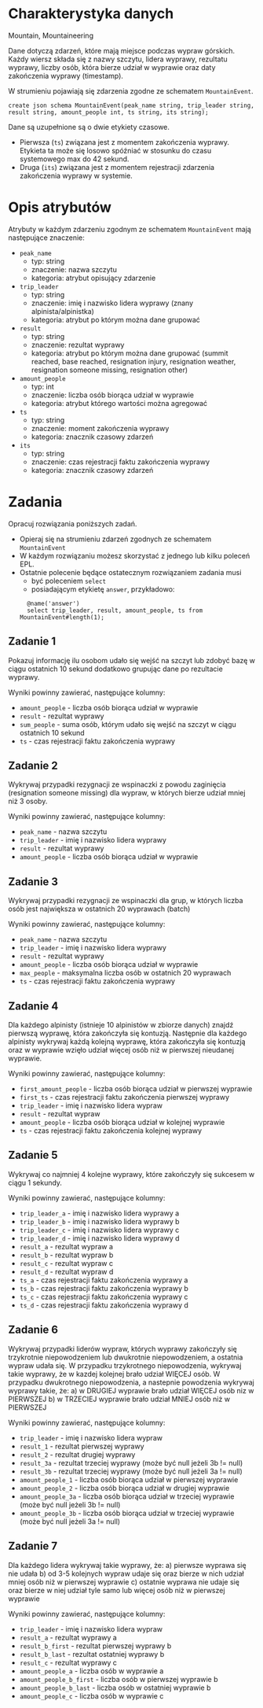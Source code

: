 # Charakterystyka danych
Mountain, Mountaineering

Dane dotyczą zdarzeń, które mają miejsce podczas wypraw górskich. Każdy wiersz składa się z nazwy szczytu, lidera wyprawy, rezultatu wyprawy, liczby osób, która bierze udział w wyprawie oraz daty zakończenia wyprawy (timestamp).

W strumieniu pojawiają się zdarzenia zgodne ze schematem `MountainEvent`.

```
create json schema MountainEvent(peak_name string, trip_leader string, result string, amount_people int, ts string, its string);
```


Dane są uzupełnione są o dwie etykiety czasowe. 
* Pierwsza (`ts`) związana jest z momentem zakończenia wyprawy. Etykieta ta może się losowo spóźniać w stosunku do czasu systemowego max do 42 sekund.
* Druga (`its`) związana jest z momentem rejestracji zdarzenia zakończenia wyprawy w systemie.

# Opis atrybutów

Atrybuty w każdym zdarzeniu zgodnym ze schematem `MountainEvent` mają następujące znaczenie:

* `peak_name`
    - typ: string
    - znaczenie: nazwa szczytu
    - kategoria: atrybut opisujący zdarzenie
* `trip_leader`
    - typ: string
    - znaczenie: imię i nazwisko lidera wyprawy (znany alpinista/alpinistka)
    - kategoria: atrybut po którym można dane grupować
* `result`
    - typ: string
    - znaczenie: rezultat wyprawy
    - kategoria: atrybut po którym można dane grupować (summit reached, base reached, resignation injury, resignation weather, resignation someone    missing, resignation other)
* `amount_people`
    - typ: int
    - znaczenie: liczba osób biorąca udział w wyprawie
    - kategoria: atrybut którego wartości można agregować
* `ts`
    - typ: string
    - znaczenie: moment zakończenia wyprawy
    - kategoria: znacznik czasowy zdarzeń
* `its`
    - typ: string
    - znaczenie: czas rejestracji faktu zakończenia wyprawy
    - kategoria: znacznik czasowy zdarzeń


# Zadania
Opracuj rozwiązania poniższych zadań. 
* Opieraj się na strumieniu zdarzeń zgodnych ze schematem `MountainEvent`
* W każdym rozwiązaniu możesz skorzystać z jednego lub kilku poleceń EPL.
* Ostatnie polecenie będące ostatecznym rozwiązaniem zadania musi 
  * być poleceniem `select` 
  * posiadającym etykietę `answer`, przykładowo:
  ```
    @name('answer') 
    select trip_leader, result, amount_people, ts from MountainEvent#length(1);
  ```

## Zadanie 1
Pokazuj informację ilu osobom udało się wejść na szczyt lub zdobyć bazę w ciągu ostatnich 10 sekund dodatkowo grupując dane po rezultacie wyprawy.

Wyniki powinny zawierać, następujące kolumny:
- `amount_people` - liczba osób biorąca udział w wyprawie
- `result` - rezultat wyprawy
- `sum_people` - suma osób, którym udało się wejść na szczyt w ciągu ostatnich 10 sekund
- `ts` - czas rejestracji faktu zakończenia wyprawy


## Zadanie 2
Wykrywaj przypadki rezygnacji ze wspinaczki z powodu zaginięcia (resignation someone missing) dla wypraw, w których bierze udział mniej niż 3 osoby.

Wyniki powinny zawierać, następujące kolumny:
- `peak_name` - nazwa szczytu
- `trip_leader` - imię i nazwisko lidera wyprawy
- `result` - rezultat wyprawy
- `amount_people` - liczba osób biorąca udział w wyprawie

## Zadanie 3
Wykrywaj przypadki rezygnacji ze wspinaczki dla grup, w których liczba osób jest największa w ostatnich 20 wyprawach (batch)

Wyniki powinny zawierać, następujące kolumny:
- `peak_name` - nazwa szczytu
- `trip_leader` - imię i nazwisko lidera wyprawy
- `result` - rezultat wyprawy
- `amount_people` - liczba osób biorąca udział w wyprawie
- `max_people` - maksymalna liczba osób w ostatnich 20 wyprawach
- `ts` - czas rejestracji faktu zakończenia wyprawy

## Zadanie 4
Dla każdego alpinisty (istnieje 10 alpinistów w zbiorze danych) znajdź pierwszą wyprawę, która zakończyła się kontuzją. Następnie dla każdego alpinisty wykrywaj każdą kolejną wyprawę, która zakończyła się kontuzją oraz w wyprawie wzięło udział więcej osób niż w pierwszej nieudanej wyprawie.

Wyniki powinny zawierać, następujące kolumny:
- `first_amount_people` - liczba osób biorąca udział w pierwszej wyprawie
- `first_ts` - czas rejestracji faktu zakończenia pierwszej wyprawy
- `trip_leader` - imię i nazwisko lidera wypraw
- `result` - rezultat wypraw
- `amount_people` - liczba osób biorąca udział w kolejnej wyprawie
- `ts` - czas rejestracji faktu zakończenia kolejnej wyprawy


## Zadanie 5
Wykrywaj co najmniej 4 kolejne wyprawy, które zakończyły się sukcesem w ciągu 1 sekundy.

Wyniki powinny zawierać, następujące kolumny:
- `trip_leader_a` - imię i nazwisko lidera wyprawy a
- `trip_leader_b` - imię i nazwisko lidera wyprawy b
- `trip_leader_c` - imię i nazwisko lidera wyprawy c
- `trip_leader_d` - imię i nazwisko lidera wyprawy d
- `result_a` - rezultat wypraw a
- `result_b` - rezultat wypraw b
- `result_c` - rezultat wypraw c
- `result_d` - rezultat wypraw d
- `ts_a` - czas rejestracji faktu zakończenia wyprawy a
- `ts_b` - czas rejestracji faktu zakończenia wyprawy b
- `ts_c` - czas rejestracji faktu zakończenia wyprawy c
- `ts_d` - czas rejestracji faktu zakończenia wyprawy d


## Zadanie 6
Wykrywaj przypadki liderów wypraw, których wyprawy zakończyły się trzykrotnie niepowodzeniem lub dwukrotnie niepowodzeniem, a ostatnia wypraw udała się.
  W przypadku trzykrotnego niepowodzenia, wykrywaj takie wyprawy, że w kazdej kolejnej brało udział WIĘCEJ osób.
  W przypadku dwukrotnego niepowodzenia, a nastepnie powodzenia wykrywaj wyprawy takie, że:
  a) w DRUGIEJ wyprawie brało udział WIĘCEJ osób niz w PIERWSZEJ
  b) w TRZECIEJ wyprawie brało udział MNIEJ osób niż w PIERWSZEJ

Wyniki powinny zawierać, następujące kolumny:
- `trip_leader` - imię i nazwisko lidera wypraw
- `result_1` - rezultat pierwszej wyprawy
- `result_2` - rezultat drugiej wyprawy
- `result_3a` - rezultat trzeciej wyprawy (może być null jeżeli 3b != null)
- `result_3b` - rezultat trzeciej wyprawy (może być null jeżeli 3a != null)
- `amount_people_1` - liczba osób biorąca udział w pierwszej wyprawie
- `amount_people_2` - liczba osób biorąca udział w drugiej wyprawie
- `amount_people_3a` - liczba osób biorąca udział w trzeciej wyprawie (może być null jeżeli 3b != null)
- `amount_people_3b` - liczba osób biorąca udział w trzeciej wyprawie (może być null jeżeli 3a != null)


## Zadanie 7
Dla każdego lidera wykrywaj takie wyprawy, że:
  a) pierwsze wyprawa się nie udała
  b) od 3-5 kolejnych wypraw udaje się oraz bierze w nich udział mniej osób niż w pierwszej wyprawie
  c) ostatnie wyprawa nie udaje się oraz bierze w niej udział tyle samo lub więcej osób niż w pierwszej wyprawie

Wyniki powinny zawierać, następujące kolumny:
- `trip_leader` - imię i nazwisko lidera wypraw
- `result_a` - rezultat wyprawy a
- `result_b_first` - rezultat pierwszej wyprawy b
- `result_b_last` - rezultat ostatniej wyprawy b
- `result_c` - rezultat wyprawy c
- `amount_people_a` - liczba osób w wyprawie a
- `amount_people_b_first` - liczba osób w pierwszej wyprawie b
- `amount_people_b_last` - liczba osób w ostatniej wyprawie b
- `amount_people_c` - liczba osób w wyprawie c
